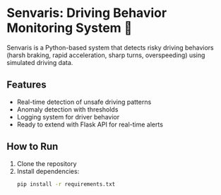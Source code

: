 # Senvaris: Driving Behavior Monitoring System 🚗

Senvaris is a Python-based system that detects risky driving behaviors 
(harsh braking, rapid acceleration, sharp turns, overspeeding) 
using simulated driving data.

## Features
- Real-time detection of unsafe driving patterns
- Anomaly detection with thresholds
- Logging system for driver behavior
- Ready to extend with Flask API for real-time alerts

## How to Run
1. Clone the repository
2. Install dependencies:
   ```bash
   pip install -r requirements.txt